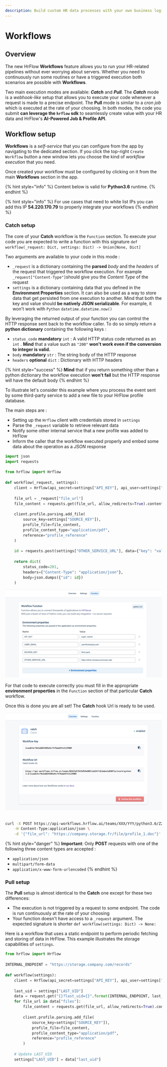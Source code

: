 ```yaml
---
description: Build custom HR data processes with your own business logic.
---
```


# Workflows

## Overview

The new HrFlow **Workflows** feature allows you to run your HR-related pipelines without ever worrying about servers. Whether you need to continuously run some routines or have a triggered execution both scenarios are possible with **Workflows**.   
  
Two main execution modes are available: _**Catch**_ and _**Pull**_. The _**Catch**_ mode is a _webhook-like_ setup that allows you to execute your code whenever a request is made to a precise endpoint. The **Pull** mode is similar to a _cron job_ which is executed at the rate of your choosing. In both modes, the code you submit **can leverage the `hrflow` sdk** to seamlessly create value with your HR data and HrFlow's **AI-Powered Job & Profile API**. 

## Workflow setup

**Workflows** is a _self-service_ that you can configure from the app by navigating to the dedicated section. If you click the top-right `Create Workflow`  button a new window lets you choose the kind of _workflow execution_ that you need.

Once created your workflow must be configured by clicking on it from the main **Workflows** section in the app.

{% hint style="info" %}
Content below is valid for **Python3.6** runtime. 
{% endhint %}

{% hint style="info" %}
For use cases that need to white list IPs you can add this IP **54.220.170.79** to properly integrate your workflows
{% endhint %}

### Catch setup

The core of your **Catch** workflow is the `Function`  section. To execute your code you are expected to write a function with this signature `def workflow(_request: Dict, settings: Dict) -> Union[None, Dict]`

Two arguments are available to your code in this mode : 

* `_request` is a dictionary containing the **parsed** _body_ and the _headers_ of the request that triggered the workflow execution. For example `_request["Content-Type"]`should give you the _Content Type_  of the request  
* `settings` is a dictionary containing data that you defined in the **Environment Properties** section. It can also be used as a way to store data that get persisted from one execution to another. Mind that both the key and value should **be natively JSON serializable**. For example, it won't work with `Python` `datetime.datetime.now()`

By leveraging the returned output of your function you can control the HTTP response sent back to the workflow caller. To do so simply return a **python dictionary** containing the following keys : 

* `status_code` **mandatory** `int`  : A valid HTTP status code returned as an `int` . **Mind** that a value such as `"200"` **won't work even if the conversion to integer is valid.**
* `body` **mandatory** `str` : The string body of the HTTP response
* `headers` **optional** `dict` : Dictionary with HTTP headers

{% hint style="success" %}
**Mind** that if you return something other than a python dictionary the workflow execution **won't fail** but the HTTP response will have the default body
{% endhint %}

To illustrate let's consider this example where you process the event sent by some third-party service to add a new file to your HrFlow profile database.  

The main steps are :

* Setting up the `Hrflow` client with credentials stored in `settings`
* Parse the `_request` variable to retrieve relevant data
* Notify some other internal service that a new profile was added to HrFlow
* Inform the caller that the workflow executed properly and embed some data about the operation as a _JSON_ response

```python
import json
import requests

from hrflow import Hrflow

def workflow(_request, settings):
    client = Hrflow(api_secret=settings["API_KEY"], api_user=settings["USER_EMAIL"])
    
    file_url = _request["file_url"]
    file_content = requests.get(file_url, allow_redirects=True).content
    
    client.profile.parsing.add_file(
        source_key=settings["SOURCE_KEY"]),
        profile_file=file_content,
        profile_content_type="application/pdf",
        reference="profile_reference"
    )
    
    id = requests.post(settings["OTHER_SERVICE_URL"], data={"key": "value"}).json()["id"]
    
    return dict(
        status_code=201,
        headers={"Content-Type": "application/json"},
        body=json.dumps({"id": id})
    )

```

![](../.gitbook/assets/screen-shot-2020-09-09-at-18.10.29.png)

For that code to execute correctly you must fill in the appropriate **environment properties** in the `Function` section of that particular **Catch** workflow. 

Once this is done you are all set! The **Catch** hook Url is ready to be used.

![](../.gitbook/assets/screen-shot-2020-09-04-at-09.26.38.png)

```bash

curl -X POST https://api-workflows.hrflow.ai/teams/XXX/YYY/python3.6/ZZZ \
    -H Content-Type:application/json \
    -d '{"file_url": "https://company.storage.fr/file/profile_1.doc"}'
```

{% hint style="danger" %}
**Important**: Only **POST** requests with one of the following three content types are accepted : 

* `application/json`
* `multipart/form-data`
* `application/x-www-form-urlencoded`
{% endhint %}

### Pull setup

The **Pull** setup is almost identical to the **Catch** one except for these two differences:

* The execution is not triggered by a request to some endpoint. The code is run continuously at the rate of your choosing
* Your function doesn't have access to a `_request` argument. The expected signature is shorter `def workflow(settings: Dict) -> None:`

Here is a workflow that uses a static endpoint to perform periodic fetching and storing of data in HrFlow. This example illustrates the storage capabilities of `settings`. 

```python
from hrflow import Hrflow

INTERNAL_ENDPOINT = "https://storage.company.com/records"

def workflow(settings):
    client = Hrflow(api_secret=settings["API_KEY"], api_user=settings["USER_EMAIL"])
    
    last_uid = settings["LAST_UID"]
    data = request.get("{}?last_uid={}".format(INTERNAL_ENDPOINT, last_uid)).json()
    for file_url in data["files"]:
        file_content = requests.get(file_url, allow_redirects=True).content
        
        client.profile.parsing.add_file(
            source_key=settings["SOURCE_KEY"]),
            profile_file=file_content,
            profile_content_type="application/pdf",
            reference="profile_reference"
        )
    
    # Update LAST_UID
    settings["LAST_UID"] = data["last_uid"]
```

